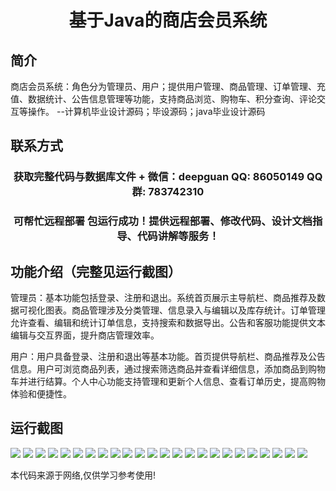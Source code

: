 <p><h1 align="center">基于Java的商店会员系统</h1></p>

## 简介
商店会员系统：角色分为管理员、用户；提供用户管理、商品管理、订单管理、充值、数据统计、公告信息管理等功能，支持商品浏览、购物车、积分查询、评论交互等操作。    --计算机毕业设计源码；毕设源码；java毕业设计源码


## 联系方式
<p><h3 align="center">获取完整代码与数据库文件 + 微信：deepguan QQ: 86050149 QQ群: 783742310</h3></p>
<p><h3 align="center">可帮忙远程部署 包运行成功！提供远程部署、修改代码、设计文档指导、代码讲解等服务！</h3></p>

## 功能介绍（完整见运行截图）
管理员：基本功能包括登录、注册和退出。系统首页展示主导航栏、商品推荐及数据可视化图表。商品管理涉及分类管理、信息录入与编辑以及库存统计。订单管理允许查看、编辑和统计订单信息，支持搜索和数据导出。公告和客服功能提供文本编辑与交互界面，提升商店管理效率。

用户：用户具备登录、注册和退出等基本功能。首页提供导航栏、商品推荐及公告信息。用户可浏览商品列表，通过搜索筛选商品并查看详细信息，添加商品到购物车并进行结算。个人中心功能支持管理和更新个人信息、查看订单历史，提高购物体验和便捷性。


## 运行截图
![](https://bs-1329754181.cos.ap-shanghai.myqcloud.com/ssm/JavaShopMembershipSystem/img/001.jpg)
![](https://bs-1329754181.cos.ap-shanghai.myqcloud.com/ssm/JavaShopMembershipSystem/img/002.jpg)
![](https://bs-1329754181.cos.ap-shanghai.myqcloud.com/ssm/JavaShopMembershipSystem/img/003.jpg)
![](https://bs-1329754181.cos.ap-shanghai.myqcloud.com/ssm/JavaShopMembershipSystem/img/004.jpg)
![](https://bs-1329754181.cos.ap-shanghai.myqcloud.com/ssm/JavaShopMembershipSystem/img/005.jpg)
![](https://bs-1329754181.cos.ap-shanghai.myqcloud.com/ssm/JavaShopMembershipSystem/img/006.jpg)
![](https://bs-1329754181.cos.ap-shanghai.myqcloud.com/ssm/JavaShopMembershipSystem/img/007.jpg)
![](https://bs-1329754181.cos.ap-shanghai.myqcloud.com/ssm/JavaShopMembershipSystem/img/008.jpg)
![](https://bs-1329754181.cos.ap-shanghai.myqcloud.com/ssm/JavaShopMembershipSystem/img/009.jpg)
![](https://bs-1329754181.cos.ap-shanghai.myqcloud.com/ssm/JavaShopMembershipSystem/img/010.jpg)
![](https://bs-1329754181.cos.ap-shanghai.myqcloud.com/ssm/JavaShopMembershipSystem/img/011.jpg)
![](https://bs-1329754181.cos.ap-shanghai.myqcloud.com/ssm/JavaShopMembershipSystem/img/012.jpg)
![](https://bs-1329754181.cos.ap-shanghai.myqcloud.com/ssm/JavaShopMembershipSystem/img/013.jpg)
![](https://bs-1329754181.cos.ap-shanghai.myqcloud.com/ssm/JavaShopMembershipSystem/img/014.jpg)
![](https://bs-1329754181.cos.ap-shanghai.myqcloud.com/ssm/JavaShopMembershipSystem/img/015.jpg)
![](https://bs-1329754181.cos.ap-shanghai.myqcloud.com/ssm/JavaShopMembershipSystem/img/016.jpg)
![](https://bs-1329754181.cos.ap-shanghai.myqcloud.com/ssm/JavaShopMembershipSystem/img/017.jpg)
![](https://bs-1329754181.cos.ap-shanghai.myqcloud.com/ssm/JavaShopMembershipSystem/img/018.jpg)
![](https://bs-1329754181.cos.ap-shanghai.myqcloud.com/ssm/JavaShopMembershipSystem/img/019.jpg)
![](https://bs-1329754181.cos.ap-shanghai.myqcloud.com/ssm/JavaShopMembershipSystem/img/020.jpg)
![](https://bs-1329754181.cos.ap-shanghai.myqcloud.com/ssm/JavaShopMembershipSystem/img/021.jpg)
![](https://bs-1329754181.cos.ap-shanghai.myqcloud.com/ssm/JavaShopMembershipSystem/img/022.jpg)
![](https://bs-1329754181.cos.ap-shanghai.myqcloud.com/ssm/JavaShopMembershipSystem/img/023.jpg)
![](https://bs-1329754181.cos.ap-shanghai.myqcloud.com/ssm/JavaShopMembershipSystem/img/024.jpg)

<p>本代码来源于网络,仅供学习参考使用!</p>
